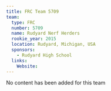```yaml
---
title: FRC Team 5709
team:
  type: FRC
  number: 5709
  name: Rudyard Nerf Herders
  rookie_year: 2015
  location: Rudyard, Michigan, USA
  sponsors:
    - Rudyard High School
  links:
    Website: 
---
```

No content has been added for this team